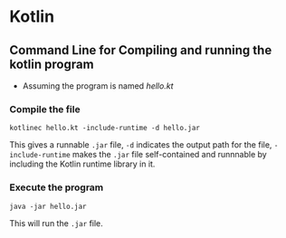 # Kotlin
## Command Line for Compiling and running the kotlin program
- Assuming the program is named _hello.kt_
### Compile the file
```shell
kotlinec hello.kt -include-runtime -d hello.jar
```
This gives a runnable `.jar` file, `-d` indicates the output path for the file, `-include-runtime` makes the `.jar` file self-contained and runnnable by including the Kotlin runtime library in it.
### Execute the program
```shell
java -jar hello.jar
```
This will run the `.jar` file.
